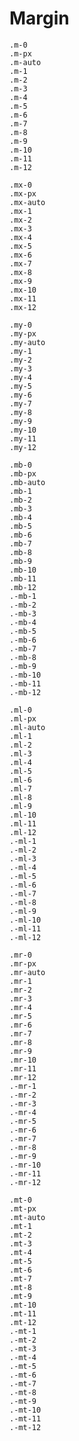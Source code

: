 # Margin

`.m-0`  
`.m-px`  
`.m-auto`  
`.m-1`  
`.m-2`  
`.m-3`  
`.m-4`  
`.m-5`  
`.m-6`  
`.m-7`  
`.m-8`  
`.m-9`  
`.m-10`  
`.m-11`  
`.m-12`  

`.mx-0`  
`.mx-px`  
`.mx-auto`  
`.mx-1`  
`.mx-2`  
`.mx-3`  
`.mx-4`  
`.mx-5`  
`.mx-6`  
`.mx-7`  
`.mx-8`  
`.mx-9`  
`.mx-10`  
`.mx-11`  
`.mx-12`  

`.my-0`  
`.my-px`  
`.my-auto`  
`.my-1`  
`.my-2`  
`.my-3`  
`.my-4`  
`.my-5`  
`.my-6`  
`.my-7`  
`.my-8`  
`.my-9`  
`.my-10`  
`.my-11`  
`.my-12`  

`.mb-0`  
`.mb-px`  
`.mb-auto`  
`.mb-1`  
`.mb-2`  
`.mb-3`  
`.mb-4`  
`.mb-5`  
`.mb-6`  
`.mb-7`  
`.mb-8`  
`.mb-9`  
`.mb-10`  
`.mb-11`  
`.mb-12`  
`.-mb-1`  
`.-mb-2`  
`.-mb-3`  
`.-mb-4`  
`.-mb-5`  
`.-mb-6`  
`.-mb-7`  
`.-mb-8`  
`.-mb-9`  
`.-mb-10`  
`.-mb-11`  
`.-mb-12`  

`.ml-0`  
`.ml-px`  
`.ml-auto`  
`.ml-1`  
`.ml-2`  
`.ml-3`  
`.ml-4`  
`.ml-5`  
`.ml-6`  
`.ml-7`  
`.ml-8`  
`.ml-9`  
`.ml-10`  
`.ml-11`  
`.ml-12`  
`.-ml-1`  
`.-ml-2`  
`.-ml-3`  
`.-ml-4`  
`.-ml-5`  
`.-ml-6`  
`.-ml-7`  
`.-ml-8`  
`.-ml-9`  
`.-ml-10`  
`.-ml-11`  
`.-ml-12`  

`.mr-0`  
`.mr-px`  
`.mr-auto`  
`.mr-1`  
`.mr-2`  
`.mr-3`  
`.mr-4`  
`.mr-5`  
`.mr-6`  
`.mr-7`  
`.mr-8`  
`.mr-9`  
`.mr-10`  
`.mr-11`  
`.mr-12`  
`.-mr-1`  
`.-mr-2`  
`.-mr-3`  
`.-mr-4`  
`.-mr-5`  
`.-mr-6`  
`.-mr-7`  
`.-mr-8`  
`.-mr-9`  
`.-mr-10`  
`.-mr-11`  
`.-mr-12`  

`.mt-0`  
`.mt-px`  
`.mt-auto`  
`.mt-1`  
`.mt-2`  
`.mt-3`  
`.mt-4`  
`.mt-5`  
`.mt-6`  
`.mt-7`  
`.mt-8`  
`.mt-9`  
`.mt-10`  
`.mt-11`  
`.mt-12`  
`.-mt-1`  
`.-mt-2`  
`.-mt-3`  
`.-mt-4`  
`.-mt-5`  
`.-mt-6`  
`.-mt-7`  
`.-mt-8`  
`.-mt-9`  
`.-mt-10`  
`.-mt-11`  
`.-mt-12`  
